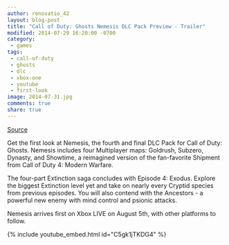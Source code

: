 ```yaml
---
author: renovatio_42
layout: blog-post
title: "Call of Duty: Ghosts Nemesis DLC Pack Preview - Trailer"
modified: 2014-07-29 16:20:00 -0700
category:
 - games
tags:
 - call-of-duty
 - ghosts
 - dlc
 - xbox-one
 - youtube
 - first-look
image: 2014-07-31.jpg
comments: true
share: true
---
```


[Source](http://youtu.be/C5gk1jTKDG4?list=PLZeek85Kuka0ca1mDCe9_NBjBtongDF6L)

Get the first look at Nemesis, the fourth and final DLC Pack for Call of Duty: Ghosts. Nemesis includes four Multiplayer maps: Goldrush, Subzero, Dynasty, and Showtime, a reimagined version of the fan-favorite Shipment from Call of Duty 4: Modern Warfare.

The four-part Extinction saga concludes with Episode 4: Exodus. Explore the biggest Extinction level yet and take on nearly every Cryptid species from previous episodes. You will also contend with the Ancestors - a powerful new enemy with mind control and psionic attacks.

Nemesis arrives first on Xbox LIVE on August 5th, with other platforms to follow.

{% include youtube_embed.html id="C5gk1jTKDG4" %}
